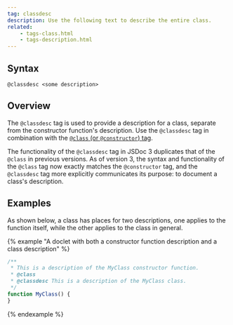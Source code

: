 ```yaml
---
tag: classdesc
description: Use the following text to describe the entire class.
related:
    - tags-class.html
    - tags-description.html
---
```


## Syntax

`@classdesc <some description>`


## Overview

The `@classdesc` tag is used to provide a description for a class, separate from the constructor
function's description. Use the `@classdesc` tag in combination with the [`@class` (or `@constructor`)
tag][class-tag].

The functionality of the `@classdesc` tag in JSDoc 3 duplicates that of the `@class` in previous
versions. As of version 3, the syntax and functionality of the `@class` tag now exactly matches the
`@constructor` tag, and the `@classdesc` tag more explicitly communicates its purpose: to document a
class's description.

[class-tag]: tags-class.html


## Examples

As shown below, a class has places for two descriptions, one applies to the function itself, while
the other applies to the class in general.

{% example "A doclet with both a constructor function description and a class description" %}

```js
/**
 * This is a description of the MyClass constructor function.
 * @class
 * @classdesc This is a description of the MyClass class.
 */
function MyClass() {
}
```
{% endexample %}
